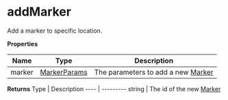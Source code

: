 # addMarker

Add a marker to specific location.

**Properties**

| Name   | Type                                    | Description                                             |
| ------ | --------------------------------------- | ------------------------------------------------------- |
| marker | [MarkerParams](#markerparams-interface) | The parameters to add a new [Marker](#marker-interface) |

**Returns**
Type | Description
---- | ---------
string | The id of the new [Marker](#marker-interface)

